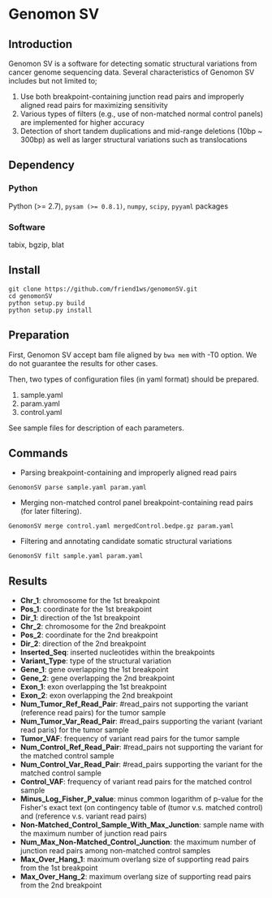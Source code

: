 # Genomon SV

## Introduction

Genomon SV is a software for detecting somatic structural variations from cancer genome sequencing data.
Several characteristics of Genomon SV includes but not limited to;

1. Use both breakpoint-containing junction read pairs and improperly aligned read pairs for maximizing sensitivity
2. Various types of filters (e.g., use of non-matched normal control panels) are implemented for higher accuracy
3. Detection of short tandem duplications and mid-range deletions (10bp ~ 300bp) as well as larger structural variations such as translocations

## Dependency

### Python
Python (>= 2.7), `pysam (>= 0.8.1)`, `numpy`, `scipy`, `pyyaml` packages

### Software
tabix, bgzip, blat

## Install

```
git clone https://github.com/friend1ws/genomonSV.git
cd genomonSV
python setup.py build
python setup.py install
```
## Preparation

First, Genomon SV accept bam file aligned by `bwa mem` with -T0 option.
We do not guarantee the results for other cases.

Then, two types of configuration files (in yaml format) should be prepared.

1. sample.yaml
2. param.yaml
3. control.yaml

See sample files for description of each parameters.

## Commands

* Parsing breakpoint-containing and improperly aligned read pairs

```
GenomonSV parse sample.yaml param.yaml
```

* Merging non-matched control panel breakpoint-containing read pairs
(for later filtering).

```
GenomonSV merge control.yaml mergedControl.bedpe.gz param.yaml                                        
```

* Filtering and annotating candidate somatic structural variations

```
GenomonSV filt sample.yaml param.yaml
```

## Results


* **Chr_1**: chromosome for the 1st breakpoint
* **Pos_1**: coordinate for the 1st breakpoint
* **Dir_1**: direction of the 1st breakpoint
* **Chr_2**: chromosome for the 2nd breakpoint
* **Pos_2**: coordinate for the 2nd breakpoint
* **Dir_2**: direction of the 2nd breakpoint
* **Inserted_Seq**: inserted nucleotides within the breakpoints
* **Variant_Type**: type of the structural variation
* **Gene_1**: gene overlapping the 1st breakpoint
* **Gene_2**: gene overlapping the 2nd breakpoint
* **Exon_1**: exon overlapping the 1st breakpoint
* **Exon_2**: exon overlapping the 2nd breakpoint
* **Num_Tumor_Ref_Read_Pair**: #read_pairs not supporting the variant (reference read pairs) for the tumor sample
* **Num_Tumor_Var_Read_Pair**: #read_pairs supporting the variant (variant read paris) for the tumor sample
* **Tumor_VAF**: frequency of variant read pairs for the tumor sample 
* **Num_Control_Ref_Read_Pair**: #read_pairs not supporting the variant for the matched control sample
* **Num_Control_Var_Read_Pair**: #read_pairs supporting the variant for the matched control sample
* **Control_VAF**: frequency of variant read pairs for the matched control sample 
* **Minus_Log_Fisher_P_value**: minus common logarithm of p-value for the Fisher's exact text (on contingency table of (tumor v.s. matched control) and (reference v.s. variant read pairs)
* **Non-Matched_Control_Sample_With_Max_Junction**: sample name with the maximum number of junction read pairs
* **Num_Max_Non-Matched_Control_Junction**: the maximum number of junction read pairs among non-matched control samples
* **Max_Over_Hang_1**: maximum overlang size of supporting read pairs from the 1st breakpoint
* **Max_Over_Hang_2**: maximum overlang size of supporting read pairs from the 2nd breakpoint

 
